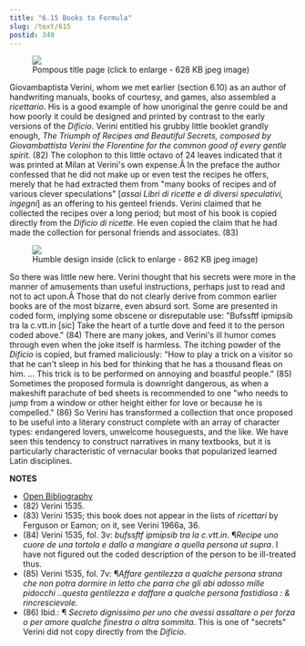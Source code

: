 ```yaml
---
title: "6.15 Books to Formula"
slug: /text/615
postid: 349
---
```



<figure class="mkdn-figure">
    <div onClick="createLightbox('/images_full//6.00_Chapter_Six/HFS_024.01.jpg','Pompous title page (click to enlarge - 628 KB jpeg image)')" class="mkdn-image-link" id="lbimage">
    <img class="mkdn-image" src="/images_full//6.00_Chapter_Six/HFS_024.01.jpg" />
    <figcaption class="mkdn-figcaption">Pompous title page (click to enlarge - 628 KB jpeg image)</figcaption>
    </div>
</figure>

Giovambaptista Verini, whom we met earlier (section 6.10) as an author of handwriting manuals, books of courtesy, and games, also assembled a *ricettario*. His is a good example of how unoriginal the genre could be and how poorly it could be designed and printed by contrast to the early versions of the *Dificio*. Verini entitled his grubby little booklet grandly enough, *The Triumph of Recipes and Beautiful Secrets, composed by Giovambattista Verini the Florentine for the common good of every gentle spirit.* (82) The colophon to this little octavo of 24 leaves indicated that it was printed at Milan at Verini's own expense.Â In the preface the author confessed that he did not make up or even test the recipes he offers, merely that he had extracted them from "many books of recipes and of various clever speculations" [*assai Libri di ricette e di diversi speculativi, ingegni*] as an offering to his genteel friends. Verini claimed that he collected the recipes over a long period; but most of his book is copied directly from the *Dificio di ricette*. He even copied the claim that he had made the collection for personal friends and associates. (83)


<figure class="mkdn-figure">
    <div onClick="createLightbox('/images_full//6.00_Chapter_Six/HFS_024.02.jpg','Humble design inside (click to enlarge - 862 KB jpeg image)')" class="mkdn-image-link" id="lbimage">
    <img class="mkdn-image" src="/images_full//6.00_Chapter_Six/HFS_024.02.jpg" />
    <figcaption class="mkdn-figcaption">Humble design inside (click to enlarge - 862 KB jpeg image)</figcaption>
    </div>
</figure>

So there was little new here. Verini thought that his secrets were more in the manner of amusements than useful instructions, perhaps just to read and not to act upon.Â Those that do not clearly derive from common earlier books are of the most bizarre, even absurd sort. Some are presented in coded form, implying some obscene or disreputable use: "Bufssftf ipmipsib tra la c.vtt.in [sic] Take the heart of a turtle dove and feed it to the person coded above." (84) There are many jokes, and Verini's ill humor comes through even when the joke itself is harmless. The itching powder of the *Dificio* is copied, but framed maliciously: "How to play a trick on a visitor so that he can't sleep in his bed for thinking that he has a thousand fleas on him. ... This trick is to be performed on annoying and boastful people." (85) Sometimes the proposed formula is downright dangerous, as when a makeshift parachute of bed sheets is recommended to one "who needs to jump from a window or other height either for love or because he is compelled." (86) So Verini has transformed a collection that once proposed to be useful into a literary construct complete with an array of character types: endangered lovers, unwelcome houseguests, and the like. We have seen this tendency to construct narratives in many textbooks, but it is particularly characteristic of vernacular books that popularized learned Latin disciplines.

**NOTES**
* [Open Bibliography](/bibliography.pdf)
* (82) Verini 1535.
* (83) Verini 1535; this book does not appear in the lists of *ricettari* by Ferguson or Eamon; on it, see Verini 1966a, 36.
* (84) Verini 1535, fol. 3v: *bufssftf ipmipsib tra la c.vtt.in*. ¶*Recipe uno cuore de una tortola e dallo a mangiare a quella persona ut supra*. I have not figured out the coded description of the person to be ill-treated thus.
* (85) Verini 1535, fol. 7v: ¶*Affare gentilezza a qualche persona strana che non potra dormire in letto che parra che gli abi adosso mille pidocchi ..questa gentilezza e daffare a qualche persona fastidiosa : &amp; rincrescievole.*
* (86) Ibid.: ¶ *Secreto dignissimo per uno che avessi assaltare o per forza o per amore qualche finestra o altra sommita*. This is one of "secrets" Verini did not copy directly from the *Dificio*.
